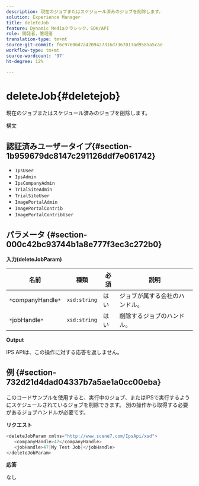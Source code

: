```yaml
---
description: 現在のジョブまたはスケジュール済みのジョブを削除します。
solution: Experience Manager
title: deleteJob
feature: Dynamic Mediaクラシック，SDK/API
role: 開発者，管理者
translation-type: tm+mt
source-git-commit: f6c97606d7a4209427316d7367013ad9585a5cae
workflow-type: tm+mt
source-wordcount: '97'
ht-degree: 12%

---
```



# deleteJob{#deletejob}

現在のジョブまたはスケジュール済みのジョブを削除します。

構文

## 認証済みユーザータイプ{#section-1b959679dc8147c291126ddf7e061742}

* `IpsUser`
* `IpsAdmin`
* `IpsCompanyAdmin`
* `TrialSiteAdmin`
* `TrialSiteUser`
* `ImagePortalAdmin`
* `ImagePortalContrib`
* `ImagePortalContribUser`

## パラメータ {#section-000c42bc93744b1a8e777f3ec3c272b0}

**入力(deleteJobParam)**

| 名前 | 種類 | 必須 | 説明 |
|---|---|---|---|
| `*`companyHandle`*` | `xsd:string` | はい | ジョブが属する会社のハンドル。 |
| `*`jobHandle`*` | `xsd:string` | はい | 削除するジョブのハンドル。 |

**Output**

IPS APIは、この操作に対する応答を返しません。

## 例 {#section-732d21d4dad04337b7a5ae1a0cc00eba}

このコードサンプルを使用すると、実行中のジョブ、またはIPSで実行するようにスケジュールされているジョブを削除できます。 別の操作から取得する必要があるジョブハンドルが必要です。

**リクエスト**

```java
<deleteJobParam xmlns="http://www.scene7.com/IpsApi/xsd">
   <companyHandle>47</companyHandle>
   <jobHandle>47|My Test Job|</jobHandle>
</deleteJobParam>
```

**応答**

なし
